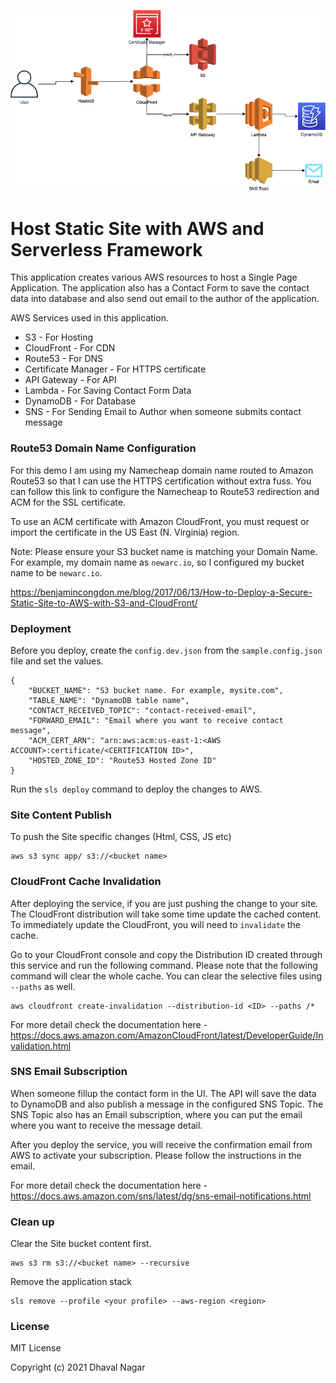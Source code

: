 ![alt text](./assets/diagram.png)

# Host Static Site with AWS and Serverless Framework
This application creates various AWS resources to host a Single Page Application. The application also has a Contact Form to save the contact data into database and also send out email to the author of the application.

AWS Services used in this application.

* S3 - For Hosting
* CloudFront - For CDN
* Route53 - For DNS
* Certificate Manager - For HTTPS certificate
* API Gateway - For API
* Lambda - For Saving Contact Form Data
* DynamoDB - For Database
* SNS - For Sending Email to Author when someone submits contact message

### Route53 Domain Name Configuration
For this demo I am using my Namecheap domain name routed to Amazon Route53 so that I can use the HTTPS certification without extra fuss. You can follow this link to configure the Namecheap to Route53 redirection and ACM for the SSL certificate. 

To use an ACM certificate with Amazon CloudFront, you must request or import the certificate in the US East (N. Virginia) region. 

Note: Please ensure your S3 bucket name is matching your Domain Name. For example, my domain name as `newarc.io`, so I configured my bucket name to be `newarc.io`.

https://benjamincongdon.me/blog/2017/06/13/How-to-Deploy-a-Secure-Static-Site-to-AWS-with-S3-and-CloudFront/

### Deployment
Before you deploy, create the `config.dev.json` from the `sample.config.json` file and set the values. 

```
{
    "BUCKET_NAME": "S3 bucket name. For example, mysite.com",
    "TABLE_NAME": "DynamoDB table name",
    "CONTACT_RECEIVED_TOPIC": "contact-received-email",
    "FORWARD_EMAIL": "Email where you want to receive contact message",
    "ACM_CERT_ARN": "arn:aws:acm:us-east-1:<AWS ACCOUNT>:certificate/<CERTIFICATION ID>",
    "HOSTED_ZONE_ID": "Route53 Hosted Zone ID" 
}
```

Run the `sls deploy` command to deploy the changes to AWS.

### Site Content Publish

To push the Site specific changes (Html, CSS, JS etc)

```
aws s3 sync app/ s3://<bucket name>
```

### CloudFront Cache Invalidation 
After deploying the service, if you are just pushing the change to your site. The CloudFront distribution will take some time update the cached content. To immediately update the CloudFront, you will need to `invalidate` the cache. 

Go to your CloudFront console and copy the Distribution ID created through this service and run the following command. Please note that the following command will clear the whole cache. You can clear the selective files using `--paths` as well. 

```
aws cloudfront create-invalidation --distribution-id <ID> --paths /*
```

For more detail check the documentation here - https://docs.aws.amazon.com/AmazonCloudFront/latest/DeveloperGuide/Invalidation.html

### SNS Email Subscription
When someone fillup the contact form in the UI. The API will save the data to DynamoDB and also publish a message in the configured SNS Topic. The SNS Topic also has an Email subscription, where you can put the email where you want to receive the message detail. 

After you deploy the service, you will receive the confirmation email from AWS to activate your subscription. Please follow the instructions in the email. 

For more detail check the documentation here - https://docs.aws.amazon.com/sns/latest/dg/sns-email-notifications.html

### Clean up
Clear the Site bucket content first.

```
aws s3 rm s3://<bucket name> --recursive
```

Remove the application stack

```
sls remove --profile <your profile> --aws-region <region>
```

### License 

MIT License

Copyright (c) 2021 Dhaval Nagar
